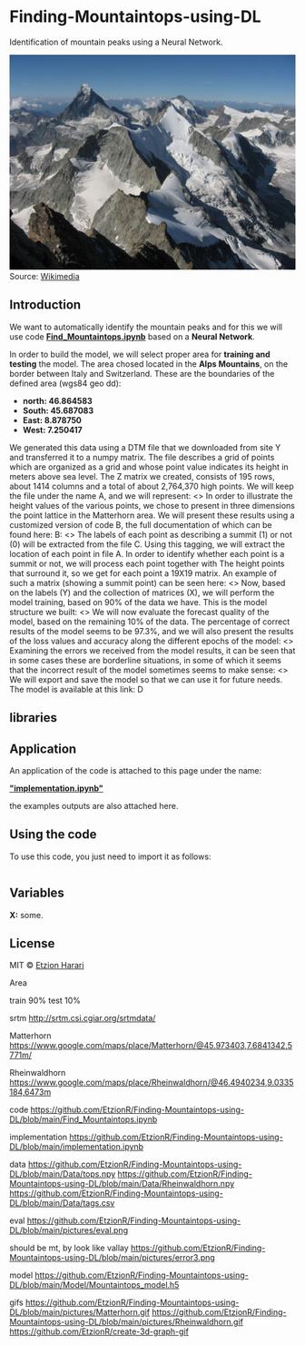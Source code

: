 # Finding-Mountaintops-using-DL
Identification of mountain peaks using a Neural Network.

![alps](https://github.com/EtzionR/Finding-Mountaintops-using-DL/blob/main/pictures/Valais_mountains.jpg)
Source: [Wikimedia](https://commons.wikimedia.org/wiki/Matterhorn#/media/File:Valais_mountains.jpg)

## Introduction
We want to automatically identify the mountain peaks and for this we will use code [**Find_Mountaintops.ipynb**](https://github.com/EtzionR/Finding-Mountaintops-using-DL/blob/main/Find_Mountaintops.ipynb) based on a **Neural Network**.

In order to build the model, we will select proper area for **training and testing** the model. The area chosed located in the **Alps Mountains**, on the border between Italy and Switzerland. These are the boundaries of the defined area (wgs84 geo dd):
- **north: 46.864583**
- **South: 45.687083** 
- **East: 8.878750** 
- **West: 7.250417**

We generated this data using a DTM file that we downloaded from site Y and transferred it to a numpy matrix. The file describes a grid of points which are organized as a grid and whose point value indicates its height in meters above sea level. The Z matrix we created, consists of 195 rows, about 1414 columns and a total of about 2,764,370 high points. We will keep the file under the name A, and we will represent:
<>
In order to illustrate the height values of the various points, we chose to present in three dimensions the point lattice in the Matterhorn area. We will present these results using a customized version of code B, the full documentation of which can be found here: B:
<>
The labels of each point as describing a summit (1) or not (0) will be extracted from the file C. Using this tagging, we will extract the location of each point in file A. In order to identify whether each point is a summit or not, we will process each point together with The height points that surround it, so we get for each point a 19X19 matrix. An example of such a matrix (showing a summit point) can be seen here:
<>
Now, based on the labels (Y) and the collection of matrices (X), we will perform the model training, based on 90% of the data we have. This is the model structure we built:
<>
We will now evaluate the forecast quality of the model, based on the remaining 10% of the data. The percentage of correct results of the model seems to be 97.3%, and we will also present the results of the loss values ​​and accuracy along the different epochs of the model:
<>
Examining the errors we received from the model results, it can be seen that in some cases these are borderline situations, in some of which it seems that the incorrect result of the model sometimes seems to make sense:
<>
We will export and save the model so that we can use it for future needs. The model is available at this link: D
## libraries

## Application
An application of the code is attached to this page under the name: 

[**"implementation.ipynb"**](https://github.com/EtzionR/Finding-Mountaintops-using-DL/blob/main/implementation.ipynb)

the examples outputs are also attached here.

## Using the code
To use this code, you just need to import it as follows:
``` sh

```


## Variables

**X:** some.

## License
MIT © [Etzion Harari](https://github.com/EtzionData)


Area


train 90%
test 10%

srtm
http://srtm.csi.cgiar.org/srtmdata/

Matterhorn
https://www.google.com/maps/place/Matterhorn/@45.973403,7.6841342,5771m/

Rheinwaldhorn
https://www.google.com/maps/place/Rheinwaldhorn/@46.4940234,9.0335184,6473m

code
https://github.com/EtzionR/Finding-Mountaintops-using-DL/blob/main/Find_Mountaintops.ipynb

implementation
https://github.com/EtzionR/Finding-Mountaintops-using-DL/blob/main/implementation.ipynb

data
https://github.com/EtzionR/Finding-Mountaintops-using-DL/blob/main/Data/tops.npy
https://github.com/EtzionR/Finding-Mountaintops-using-DL/blob/main/Data/Rheinwaldhorn.npy
https://github.com/EtzionR/Finding-Mountaintops-using-DL/blob/main/Data/tags.csv

eval
https://github.com/EtzionR/Finding-Mountaintops-using-DL/blob/main/pictures/eval.png

should be mt, by look like vallay
https://github.com/EtzionR/Finding-Mountaintops-using-DL/blob/main/pictures/error3.png

model
https://github.com/EtzionR/Finding-Mountaintops-using-DL/blob/main/Model/Mountaintops_model.h5

gifs
https://github.com/EtzionR/Finding-Mountaintops-using-DL/blob/main/pictures/Matterhorn.gif
https://github.com/EtzionR/Finding-Mountaintops-using-DL/blob/main/pictures/Rheinwaldhorn.gif
https://github.com/EtzionR/create-3d-graph-gif



